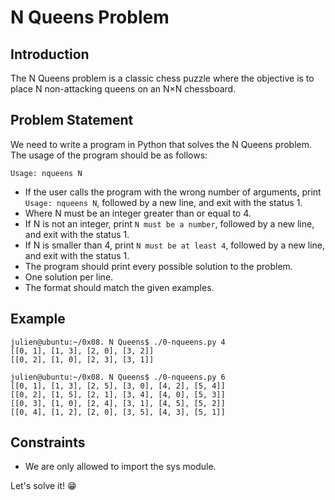 # N Queens Problem

## Introduction

The N Queens problem is a classic chess puzzle where the objective is to place N non-attacking queens on an N×N chessboard. 

## Problem Statement

We need to write a program in Python that solves the N Queens problem. The usage of the program should be as follows:

```
Usage: nqueens N
```

- If the user calls the program with the wrong number of arguments, print `Usage: nqueens N`, followed by a new line, and exit with the status 1.
- Where N must be an integer greater than or equal to 4.
- If N is not an integer, print `N must be a number`, followed by a new line, and exit with the status 1.
- If N is smaller than 4, print `N must be at least 4`, followed by a new line, and exit with the status 1.
- The program should print every possible solution to the problem.
- One solution per line.
- The format should match the given examples.

## Example

```
julien@ubuntu:~/0x08. N Queens$ ./0-nqueens.py 4
[[0, 1], [1, 3], [2, 0], [3, 2]]
[[0, 2], [1, 0], [2, 3], [3, 1]]
```

```
julien@ubuntu:~/0x08. N Queens$ ./0-nqueens.py 6
[[0, 1], [1, 3], [2, 5], [3, 0], [4, 2], [5, 4]]
[[0, 2], [1, 5], [2, 1], [3, 4], [4, 0], [5, 3]]
[[0, 3], [1, 0], [2, 4], [3, 1], [4, 5], [5, 2]]
[[0, 4], [1, 2], [2, 0], [3, 5], [4, 3], [5, 1]]
```

## Constraints

- We are only allowed to import the sys module.

Let's solve it! 😁
